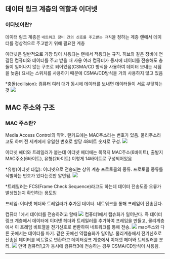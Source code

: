 ## 데이터 링크 계층의 역할과 이더넷
### 이더넷이란?
데이터 링크 계층은 `네트워크 장비 간의 신호를 주고받는 규칙`을 정하는 계층
랜에서 데이터를 정상적으로 주고받기 위해 필요한 계층

이더넷은 일반적으로 가장 많이 사용되는 랜에서 적용되는 규칙. 
허브와 같은 장비에 연결된 컴퓨터와 데이터를 주고 받을 때 사용
여러 컴퓨터가 동시에 데이터를 전송해도 충돌이 일어나지 않는 구조로 되어있음(CSMA/CD 방식을 사용하여 데이터 보내는 시점을 늦춤)
요새는 스위치를 사용하기 때문에 CSMA/CD방식을 거의 사용하지 않고 있음

*충돌(collision): 컴퓨터 여러 대가 동시에 데이터를 보내면 데이터들이 서로 부딪히는 것
![](https://images.velog.io/images/gigymi2005/post/bc9f2f24-2de9-4f36-8b6c-09d05fa277ff/KakaoTalk_Photo_2022-01-24-16-33-06.jpeg)

## MAC 주소와 구조
### MAC 주소란?
Media Access Control의 약어.
랜카드에는 MAC주소라는 번호가 있음. 
물리주소라고도 하며 전 세계에서 유일한 번호로 할당
48비트 숫자로 구성.
![](https://images.velog.io/images/gigymi2005/post/5ef7bc76-e5b9-4984-b18e-db2822786a59/KakaoTalk_Photo_2022-01-24-16-45-02%20002.jpeg)

이더넷 헤더와 트레일러가 붙는데 이더넷 헤더에는 
목적지 MAC주소(6바이트), 출발지 MAC주소(6바이트), 유형(2바이트) 이렇게 14바이트로 구성되어있음

*유형(이더넷 타입): 이더넷으로 전송되는 상위 계층 프로토콜의 종류. 프로토콜 종류를 식별하는 번호가 있다는것만 알면됨.
![](https://images.velog.io/images/gigymi2005/post/a17257ad-c264-49b6-9c05-20d96a8e3fec/KakaoTalk_Photo_2022-01-24-16-54-11%20003.jpeg)

*트레일러는 FCS(Frame Check Sequence)라고도 하는데 데이터 전송도중 오류가 발생했는지 확인하는 용도임

프레임: 이더넷 헤더와 트레일러가 추가된 데이터. 네트워크를 통해 프레임이 전송된다.

컴퓨터 1에서 데이터를 전송하려고 할때
![](https://images.velog.io/images/gigymi2005/post/4e7cdf81-a8af-465c-adbc-c377dd67e779/KakaoTalk_Photo_2022-01-24-16-54-10%20002.jpeg)
컴퓨터1에서 캡슈화가 일어난다. 즉 데이터 링크 계층에서 데이터에 이더넷 헤더와 트레일러를 추가하여 프레임을 만들고, 물리계층에서 이 프레임 비트열을 전기신호로 변환하여 네트워크를 통해 전송.
![](https://images.velog.io/images/gigymi2005/post/a60218a9-6717-46b7-bbec-fb6fec569f34/KakaoTalk_Photo_2022-01-24-16-54-10%20001.jpeg)
mac주소와 다른 곳에서는 데이터를 파기. 
같은 곳에선 역캡슐화가 일어남.
물리계층에서 전기신호로 전송된 데이터를 비트열로 변환하고 데이터링크 계층에서 이더넷 헤더와 트레일러를 분리.
![](https://images.velog.io/images/gigymi2005/post/15c33f11-cc54-4a6c-b3c9-2f20a73668e8/KakaoTalk_Photo_2022-01-24-16-59-17.jpeg)
만약 컴퓨터1,2가 동시에 컴퓨터3에 전송하는 경우 CSMA/CD방식이 사용됨.

---





